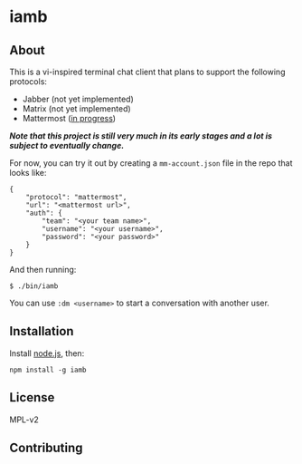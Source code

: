 # iamb

## About

This is a vi-inspired terminal chat client that plans to support the following
protocols:

- Jabber (not yet implemented)
- Matrix (not yet implemented)
- Mattermost ([in progress](https://github.com/melloc/node-iamb-mattermost))

__*Note that this project is still very much in its early stages and a
lot is subject to eventually change.*__

For now, you can try it out by creating a `mm-account.json` file in the repo
that looks like:

```
{
    "protocol": "mattermost",
    "url": "<mattermost url>",
    "auth": {
        "team": "<your team name>",
        "username": "<your username>",
        "password": "<your password>"
    }
}
```

And then running:

```
$ ./bin/iamb
```

You can use `:dm <username>` to start a conversation with another user.

## Installation

Install [node.js](http://nodejs.org/), then:

    npm install -g iamb

## License

MPL-v2

## Contributing


